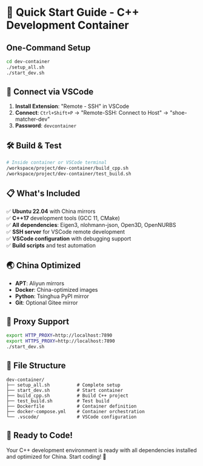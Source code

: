 # 🚀 Quick Start Guide - C++ Development Container

## One-Command Setup

```bash
cd dev-container
./setup_all.sh
./start_dev.sh
```

## 🔗 Connect via VSCode

1. **Install Extension**: "Remote - SSH" in VSCode
2. **Connect**: `Ctrl+Shift+P` → "Remote-SSH: Connect to Host" → "shoe-matcher-dev"
3. **Password**: `devcontainer`

## 🛠️ Build & Test

```bash
# Inside container or VSCode terminal
/workspace/project/dev-container/build_cpp.sh
/workspace/project/dev-container/test_build.sh
```

## 📋 What's Included

✅ **Ubuntu 22.04** with China mirrors  
✅ **C++17** development tools (GCC 11, CMake)  
✅ **All dependencies**: Eigen3, nlohmann-json, Open3D, OpenNURBS  
✅ **SSH server** for VSCode remote development  
✅ **VSCode configuration** with debugging support  
✅ **Build scripts** and test automation  

## 🌏 China Optimized

- **APT**: Aliyun mirrors
- **Docker**: China-optimized images  
- **Python**: Tsinghua PyPI mirror
- **Git**: Optional Gitee mirror

## 🔧 Proxy Support

```bash
export HTTP_PROXY=http://localhost:7890
export HTTPS_PROXY=http://localhost:7890
./start_dev.sh
```

## 📁 File Structure

```
dev-container/
├── setup_all.sh          # Complete setup
├── start_dev.sh          # Start container
├── build_cpp.sh          # Build C++ project
├── test_build.sh         # Test build
├── Dockerfile            # Container definition
├── docker-compose.yml    # Container orchestration
└── .vscode/              # VSCode configuration
```

## 🎯 Ready to Code!

Your C++ development environment is ready with all dependencies installed and optimized for China. Start coding! 🎉

